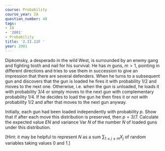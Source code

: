 ```yaml
---
course: Probability
course_year: IA
question_number: 40
tags:
- IA
- '2001'
- Probability
title: '2.II.11F '
year: 2001
---
```



Dipkomsky, a desperado in the wild West, is surrounded by an enemy gang and fighting tooth and nail for his survival. He has $m$ guns, $m>1$, pointing in different directions and tries to use them in succession to give an impression that there are several defenders. When he turns to a subsequent gun and discovers that the gun is loaded he fires it with probability $1 / 2$ and moves to the next one. Otherwise, i.e. when the gun is unloaded, he loads it with probability $3 / 4$ or simply moves to the next gun with complementary probability $1 / 4$. If he decides to load the gun he then fires it or not with probability $1 / 2$ and after that moves to the next gun anyway.

Initially, each gun had been loaded independently with probability $p$. Show that if after each move this distribution is preserved, then $p=3 / 7$. Calculate the expected value $E N$ and variance Var $N$ of the number $N$ of loaded guns under this distribution.

[Hint: it may be helpful to represent $N$ as a sum $\sum_{1 \leq j \leq m} X_{j}$ of random variables taking values 0 and 1.]